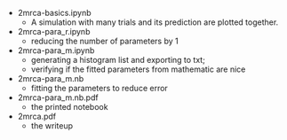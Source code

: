  - 2mrca-basics.ipynb
	 - A simulation with many trials and its prediction are plotted together.
 - 2mrca-para_r.ipynb
	 - reducing the number of parameters by 1
 - 2mrca-para_m.ipynb
	 - generating a histogram list and exporting to txt;
	 - verifying if the fitted parameters from mathematic are nice
 - 2mrca-para_m.nb
	 - fitting the parameters to reduce error
 - 2mrca-para_m.nb.pdf
	 - the printed notebook
 - 2mrca.pdf
	 - the writeup
